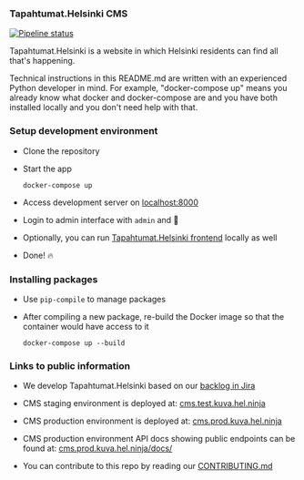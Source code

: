 ### Tapahtumat.Helsinki CMS
[![Pipeline status](https://gitlab.com/City-of-Helsinki/KuVa/github-mirrors/events-helsinki-cms/badges/master/pipeline.svg)](https://gitlab.com/City-of-Helsinki/KuVa/github-mirrors/events-helsinki-cms/-/pipelines)

Tapahtumat.Helsinki is a website in which Helsinki residents can find all that's happening.

Technical instructions in this README.md are written with an experienced Python developer in mind.
For example, "docker-compose up" means you already know what docker and docker-compose are and you have both installed locally and you don't need help with that.


### Setup development environment
* Clone the repository

* Start the app

    ```
    docker-compose up
    ```

* Access development server on [localhost:8000](http://localhost:8000)

* Login to admin interface with `admin` and 🥥

* Optionally, you can run [Tapahtumat.Helsinki frontend](https://github.com/City-of-Helsinki/events-helsinki-ui) locally as well

* Done! 🔥

### Installing packages

* Use `pip-compile` to manage packages
* After compiling a new package, re-build the Docker image so that the container would have access to it

    ```
    docker-compose up --build
    ```

### Links to public information

* We develop Tapahtumat.Helsinki based on our [backlog in Jira](https://helsinkisolutionoffice.atlassian.net/jira/software/c/projects/TH/issues/?filter=allissues)

* CMS staging environment is deployed at: [cms.test.kuva.hel.ninja](https://cms.test.kuva.hel.ninja)

* CMS production environment is deployed at: [cms.prod.kuva.hel.ninja](https://cms.prod.kuva.hel.ninja)

* CMS production environment API docs showing public endpoints can be found at: [cms.prod.kuva.hel.ninja/docs/](https://cms.prod.kuva.hel.ninja/docs/)

* You can contribute to this repo by reading our [CONTRIBUTING.md](https://github.com/City-of-Helsinki/events-helsinki-cms/blob/master/.github/CONTRIBUTING.md)
